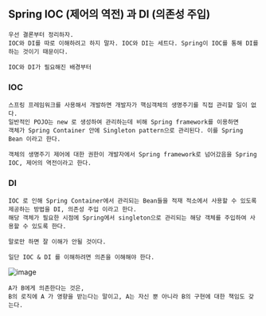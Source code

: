 ## Spring IOC (제어의 역전) 과 DI (의존성 주입)

    우선 결론부터 정리하자.
    IOC와 DI를 따로 이해하려고 하지 말자. IOC와 DI는 세트다. Spring이 IOC를 통해 DI를 하는 것이기 때문이다.
    
    IOC와 DI가 필요해진 배경부터 

### IOC

    스프링 프레임워크를 사용해서 개발하면 개발자가 핵심객체의 생명주기를 직접 관리할 일이 없다.
    일반적인 POJO는 new 로 생성하여 관리하는데 비해 Spring framework를 이용하면
    객체가 Spring Container 안에 Singleton pattern으로 관리된다. 이를 Spring Bean 이라고 한다.

    객체의 생명주기 제어에 대한 권한이 개발자에서 Spring framework로 넘어갔음을 Spring IOC, 제어의 역전이라고 한다.

### DI

    IOC 로 인해 Spring Container에서 관리되는 Bean들을 적재 적소에서 사용할 수 있도록 제공하는 방법을 DI, 의존성 주입 이라고 한다.
    해당 객체가 필요한 시점에 Spring에서 singleton으로 관리되는 해당 객체를 주입하여 사용할 수 있도록 한다.

    말로만 하면 잘 이해가 안될 것이다.

    일단 IOC & DI 를 이해하려면 의존을 이해해야 한다.

![image](https://user-images.githubusercontent.com/19279163/134355617-42e0d8e9-a6df-450e-9633-8c6a368d1f40.png)

    A가 B에게 의존한다는 것은, 
    B의 로직에 A 가 영향을 받는다는 말이고, A는 자신 뿐 아니라 B의 구현에 대한 책임도 갖는다.